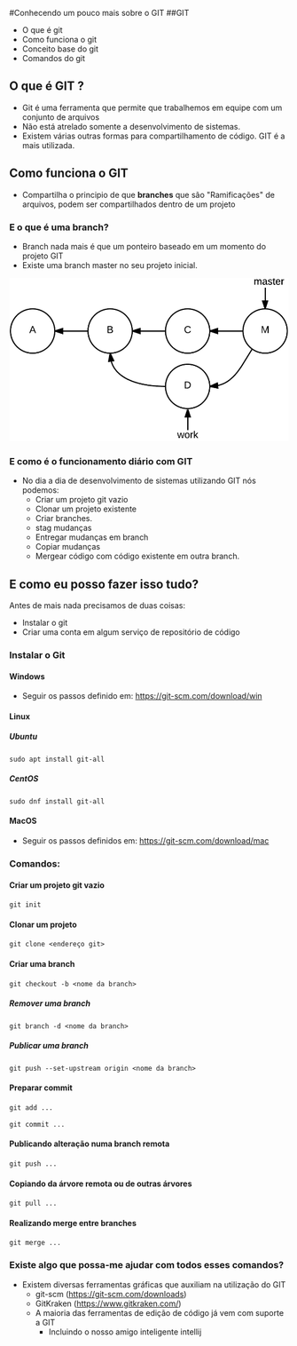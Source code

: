 #Conhecendo um pouco mais sobre o GIT
##GIT

- O que é git
- Como funciona o git
- Conceito base do git
- Comandos do git

## O que é GIT ?
- Git é uma ferramenta que permite que trabalhemos em equipe com um conjunto de arquivos
- Não está atrelado somente a desenvolvimento de sistemas.
- Existem várias outras formas para compartilhamento de código.
  GIT é a mais utilizada.

## Como funciona o GIT
- Compartilha o principio de que __branches__ que são "Ramificações" de arquivos, podem ser compartilhados dentro de um projeto
### E o que é uma branch?
- Branch nada mais é que um ponteiro baseado em um momento do projeto GIT
- Existe uma branch master no seu projeto inicial.

![Imagem Branch](src/main/resources/img.png)

### E como é o funcionamento diário com GIT
- No dia a dia de desenvolvimento de sistemas utilizando GIT nós podemos:
    - Criar um projeto git vazio
    - Clonar um projeto existente
    - Criar branches.
    - stag mudanças
    - Entregar mudanças em branch
    - Copiar mudanças
    - Mergear código com código existente em outra branch.

## E como eu posso fazer isso tudo?
Antes de mais nada precisamos de duas coisas:
- Instalar o git
- Criar uma conta em algum serviço de repositório de código
### Instalar o Git
#### Windows
- Seguir os passos definido em:
  https://git-scm.com/download/win

#### Linux
##### Ubuntu
```
sudo apt install git-all
```

##### CentOS
```
sudo dnf install git-all
```

#### MacOS
- Seguir os passos definidos em:
  https://git-scm.com/download/mac
### Comandos:
#### Criar um projeto git vazio
```
git init
``` 

#### Clonar um projeto
```
git clone <endereço git>
``` 

#### Criar uma branch
```
git checkout -b <nome da branch>
```

##### Remover uma branch
```
git branch -d <nome da branch>

```
##### Publicar uma branch
```
git push --set-upstream origin <nome da branch>

``` 
#### Preparar commit
```
git add ...
```
```
git commit ...
```
#### Publicando alteração numa branch remota
```
git push ...
```
#### Copiando da árvore remota ou de outras árvores
```
git pull ...
```
#### Realizando merge entre branches
```
git merge ...
```


### Existe algo que possa-me ajudar com todos esses comandos?
- Existem diversas ferramentas gráficas que auxiliam na utilização do GIT
    - git-scm (https://git-scm.com/downloads)
    - GitKraken (https://www.gitkraken.com/)
    - A maioria das ferramentas de edição de código já vem com suporte a GIT
        - Incluindo o nosso amigo inteligente intellij